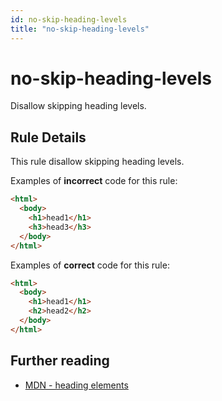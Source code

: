 ```yaml
---
id: no-skip-heading-levels
title: "no-skip-heading-levels"
---
```


# no-skip-heading-levels

Disallow skipping heading levels.

## Rule Details

This rule disallow skipping heading levels.

Examples of **incorrect** code for this rule:

```html
<html>
  <body>
    <h1>head1</h1>
    <h3>head3</h3>
  </body>
</html>
```

Examples of **correct** code for this rule:

```html
<html>
  <body>
    <h1>head1</h1>
    <h2>head2</h2>
  </body>
</html>
```

## Further reading

- [MDN - heading elements](https://developer.mozilla.org/en-US/docs/Web/HTML/Element/Heading_Elements)
